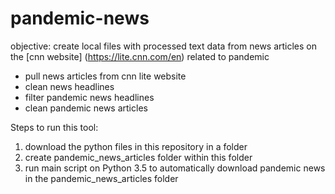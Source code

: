 # pandemic-news

objective: create local files with processed text data from news articles on the [cnn website] (https://lite.cnn.com/en) related to pandemic 

- pull news articles from cnn lite website
- clean news headlines
- filter pandemic news headlines
- clean pandemic news articles

Steps to run this tool:

1. download the python files in this repository in a folder
2. create pandemic_news_articles folder within this folder
3. run main script on Python 3.5 to automatically download pandemic news in the pandemic_news_articles folder 
